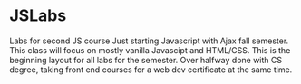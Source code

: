 # JSLabs
Labs for second JS course
Just starting Javascript with Ajax fall semester. This class will focus on mostly vanilla Javascipt and HTML/CSS. 
This is the beginning layout for all labs for the semester. 
Over halfway done with CS degree, taking front end courses for a web dev certificate at the same time. 

